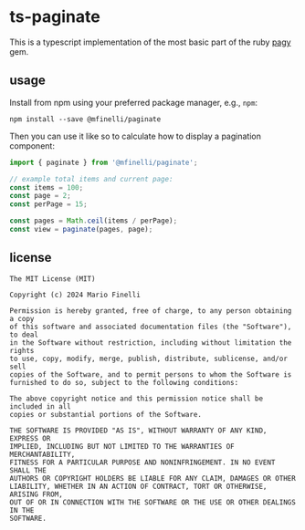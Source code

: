 # ts-paginate

This is a typescript implementation of the most basic part of the ruby
[pagy](https://github.com/ddnexus/pagy) gem.

## usage

Install from npm using your preferred package manager, e.g., `npm`:

```shell
npm install --save @mfinelli/paginate
```

Then you can use it like so to calculate how to display a pagination component:

```typescript
import { paginate } from '@mfinelli/paginate';

// example total items and current page:
const items = 100;
const page = 2;
const perPage = 15;

const pages = Math.ceil(items / perPage);
const view = paginate(pages, page);
```

## license

```
The MIT License (MIT)

Copyright (c) 2024 Mario Finelli

Permission is hereby granted, free of charge, to any person obtaining a copy
of this software and associated documentation files (the "Software"), to deal
in the Software without restriction, including without limitation the rights
to use, copy, modify, merge, publish, distribute, sublicense, and/or sell
copies of the Software, and to permit persons to whom the Software is
furnished to do so, subject to the following conditions:

The above copyright notice and this permission notice shall be included in all
copies or substantial portions of the Software.

THE SOFTWARE IS PROVIDED "AS IS", WITHOUT WARRANTY OF ANY KIND, EXPRESS OR
IMPLIED, INCLUDING BUT NOT LIMITED TO THE WARRANTIES OF MERCHANTABILITY,
FITNESS FOR A PARTICULAR PURPOSE AND NONINFRINGEMENT. IN NO EVENT SHALL THE
AUTHORS OR COPYRIGHT HOLDERS BE LIABLE FOR ANY CLAIM, DAMAGES OR OTHER
LIABILITY, WHETHER IN AN ACTION OF CONTRACT, TORT OR OTHERWISE, ARISING FROM,
OUT OF OR IN CONNECTION WITH THE SOFTWARE OR THE USE OR OTHER DEALINGS IN THE
SOFTWARE.
```
